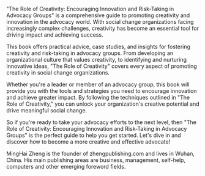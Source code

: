 
"The Role of Creativity: Encouraging Innovation and Risk-Taking in Advocacy Groups" is a comprehensive guide to promoting creativity and innovation in the advocacy world. With social change organizations facing increasingly complex challenges, creativity has become an essential tool for driving impact and achieving success.

This book offers practical advice, case studies, and insights for fostering creativity and risk-taking in advocacy groups. From developing an organizational culture that values creativity, to identifying and nurturing innovative ideas, "The Role of Creativity" covers every aspect of promoting creativity in social change organizations.

Whether you're a leader or member of an advocacy group, this book will provide you with the tools and strategies you need to encourage innovation and achieve greater impact. By following the techniques outlined in "The Role of Creativity," you can unlock your organization's creative potential and drive meaningful social change.

So if you're ready to take your advocacy efforts to the next level, then "The Role of Creativity: Encouraging Innovation and Risk-Taking in Advocacy Groups" is the perfect guide to help you get started. Let's dive in and discover how to become a more creative and effective advocate!

MingHai Zheng is the founder of zhengpublishing.com and lives in Wuhan, China. His main publishing areas are business, management, self-help, computers and other emerging foreword fields.
